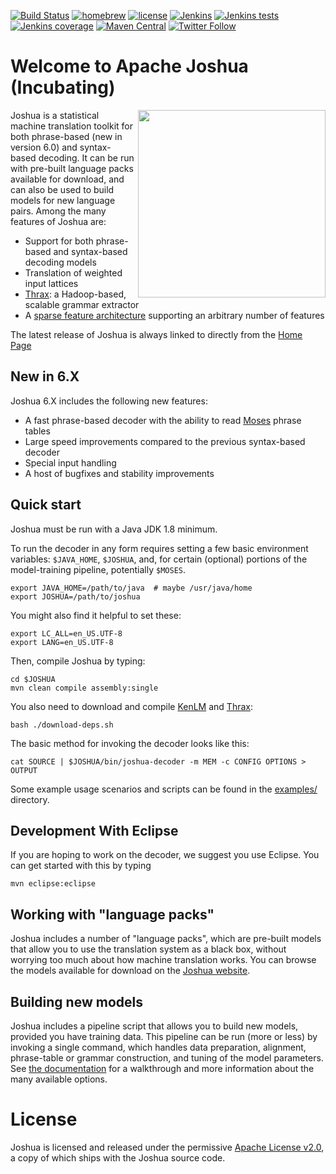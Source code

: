 [![Build Status](https://travis-ci.org/apache/incubator-joshua.svg?branch=master)](https://travis-ci.org/apache/incubator-joshua)
[![homebrew](https://img.shields.io/homebrew/v/joshua.svg?maxAge=2592000?style=plastic)](http://braumeister.org/formula/joshua)
[![license](https://img.shields.io/github/license/apache/incubator-joshua.svg?maxAge=2592000?style=plastic)](http://www.apache.org/licenses/LICENSE-2.0)
[![Jenkins](https://img.shields.io/jenkins/s/https/builds.apache.org/joshua_master.svg?maxAge=2592000?style=plastic)](https://builds.apache.org/job/joshua_master/)
[![Jenkins tests](https://img.shields.io/jenkins/t/https/builds.apache.org/joshua_master.svg?maxAge=2592000?style=plastic)](https://builds.apache.org/job/joshua_master)
[![Jenkins coverage](https://img.shields.io/jenkins/c/https/builds.apache.org/joshua_master.svg?maxAge=2592000?style=plastic)](https://builds.apache.org/job/joshua_master)
[![Maven Central](https://img.shields.io/maven-central/v/org.apache.joshua/joshua.svg?maxAge=2592000?style=plastic)](http://search.maven.org/#search|ga|1|g%3A%22org.apache.joshua%22)
[![Twitter Follow](https://img.shields.io/twitter/follow/ApacheJoshua.svg?style=social&label=Follow&maxAge=2592000?style=plastic)](https://twitter.com/ApacheJoshua)

# Welcome to Apache Joshua (Incubating)
<img src="https://s.apache.org/joshua_logo" align="right" width="300" />

Joshua is a statistical machine translation toolkit for both phrase-based (new in version 6.0) and syntax-based decoding. It can be run with pre-built language packs available for download, and can also be used to build models for new language pairs. Among the many features of
Joshua are:

 * Support for both phrase-based and syntax-based decoding models
 * Translation of weighted input lattices
 * [Thrax](https://github.com/joshua-decoder/thrax): a Hadoop-based, scalable grammar extractor
 * A [sparse feature architecture](http://cs.jhu.edu/~post/joshua-docs/md_sparse_features.html) supporting an arbitrary number of features

The latest release of Joshua is always linked to directly from the [Home Page](http://joshua.incubator.apache.org)

## New in 6.X

Joshua 6.X includes the following new features:

 * A fast phrase-based decoder with the ability to read [Moses](http://statmt.org/moses) phrase tables
 * Large speed improvements compared to the previous syntax-based decoder
 * Special input handling
 * A host of bugfixes and stability improvements

## Quick start

Joshua must be run with a Java JDK 1.8 minimum.

To run the decoder in any form requires setting a few basic environment variables: ```$JAVA_HOME```, ```$JOSHUA```, and, for certain (optional) portions of the model-training pipeline, potentially ```$MOSES```.

    export JAVA_HOME=/path/to/java  # maybe /usr/java/home
    export JOSHUA=/path/to/joshua

You might also find it helpful to set these:

    export LC_ALL=en_US.UTF-8
    export LANG=en_US.UTF-8

Then, compile Joshua by typing:

    cd $JOSHUA
    mvn clean compile assembly:single

You also need to download and compile [KenLM](http://kheafield.com/code/kenlm/) and [Thrax](https://github.com/joshua-decoder/thrax):

    bash ./download-deps.sh

The basic method for invoking the decoder looks like this:

    cat SOURCE | $JOSHUA/bin/joshua-decoder -m MEM -c CONFIG OPTIONS > OUTPUT

Some example usage scenarios and scripts can be found in the [examples/](https://github.com/apache/incubator-joshua/tree/master/examples) directory.

## Development With Eclipse

If you are hoping to work on the decoder, we suggest you use Eclipse. You can get started
with this by typing

    mvn eclipse:eclipse

## Working with "language packs"

Joshua includes a number of "language packs", which are pre-built models that allow you to use the translation system as a black box, without worrying too much about how machine translation works. You can browse the models available for download on the [Joshua website](http://joshua.incubator.apache.org/language-packs/).

## Building new models

Joshua includes a pipeline script that allows you to build new models, provided you have training data.  This pipeline can be run (more or less) by invoking a single command, which handles data preparation, alignment, phrase-table or grammar construction, and tuning of the model parameters. See [the documentation](https://cwiki.apache.org/confluence/x/Dh-tAw) for a walkthrough and more information about the many available options.

# License
Joshua is licensed and released under the permissive [Apache License v2.0](http://www.apache.org/licenses/LICENSE-2.0), a copy of which ships with the Joshua source code.
